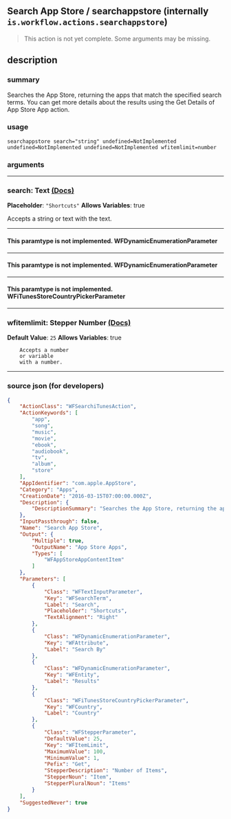 
## Search App Store / searchappstore (internally `is.workflow.actions.searchappstore`)

> This action is not yet complete. Some arguments may be missing.


## description

### summary

Searches the App Store, returning the apps that match the specified search terms. You can get more details about the results using the Get Details of App Store App action.


### usage
```
searchappstore search="string" undefined=NotImplemented undefined=NotImplemented undefined=NotImplemented wfitemlimit=number
```

### arguments

---

### search: Text [(Docs)](https://pfgithub.github.io/shortcutslang/gettingstarted#text-field)
**Placeholder**: `"Shortcuts"`
**Allows Variables**: true



Accepts a string 
or text
with the text.

---

#### This paramtype is not implemented. WFDynamicEnumerationParameter

---

#### This paramtype is not implemented. WFDynamicEnumerationParameter

---

#### This paramtype is not implemented. WFiTunesStoreCountryPickerParameter

---

### wfitemlimit: Stepper Number [(Docs)](https://pfgithub.github.io/shortcutslang/gettingstarted#stepper-number-fields)
**Default Value**: `25`
**Allows Variables**: true



		Accepts a number 
		or variable
		with a number.

---

### source json (for developers)

```json
{
	"ActionClass": "WFSearchiTunesAction",
	"ActionKeywords": [
		"app",
		"song",
		"music",
		"movie",
		"ebook",
		"audiobook",
		"tv",
		"album",
		"store"
	],
	"AppIdentifier": "com.apple.AppStore",
	"Category": "Apps",
	"CreationDate": "2016-03-15T07:00:00.000Z",
	"Description": {
		"DescriptionSummary": "Searches the App Store, returning the apps that match the specified search terms. You can get more details about the results using the Get Details of App Store App action."
	},
	"InputPassthrough": false,
	"Name": "Search App Store",
	"Output": {
		"Multiple": true,
		"OutputName": "App Store Apps",
		"Types": [
			"WFAppStoreAppContentItem"
		]
	},
	"Parameters": [
		{
			"Class": "WFTextInputParameter",
			"Key": "WFSearchTerm",
			"Label": "Search",
			"Placeholder": "Shortcuts",
			"TextAlignment": "Right"
		},
		{
			"Class": "WFDynamicEnumerationParameter",
			"Key": "WFAttribute",
			"Label": "Search By"
		},
		{
			"Class": "WFDynamicEnumerationParameter",
			"Key": "WFEntity",
			"Label": "Results"
		},
		{
			"Class": "WFiTunesStoreCountryPickerParameter",
			"Key": "WFCountry",
			"Label": "Country"
		},
		{
			"Class": "WFStepperParameter",
			"DefaultValue": 25,
			"Key": "WFItemLimit",
			"MaximumValue": 100,
			"MinimumValue": 1,
			"Pefix": "Get",
			"StepperDescription": "Number of Items",
			"StepperNoun": "Item",
			"StepperPluralNoun": "Items"
		}
	],
	"SuggestedNever": true
}
```

